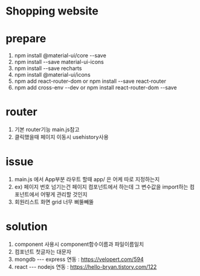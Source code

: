 # Shopping website

# prepare
1. npm install @material-ui/core --save
2. npm install --save material-ui-icons
3. npm install --save recharts
4. npm install @material-ui/icons 
5. npm add react-router-dom   or npm install --save react-router
6. npm add cross-env --dev  or npm install react-router-dom --save


# router
1. 기본 router기능 main.js참고
2. 클릭했을때 페이지 이동시 usehistory사용 


# issue
1. main.js 에서 App부분 라우트 할때 app/ 은 어케 따로 지정하는지
2. ex) 페이지 번호 넘기는건 페이지 컴포넌트에서 하는데 그 변수값을 import하는 컴포넌트에서 어떻게 관리할 것인지  
3. 회원리스트 화면 grid 너무 삐뚤빼뚤

# solution
1. component 사용시 component함수이름과 파일이름일치
2. 컴포넌트 첫글자는 대문자
3. mongdb --- express 연동 : https://velopert.com/594
4. react --- nodejs 연동 : https://hello-bryan.tistory.com/122


